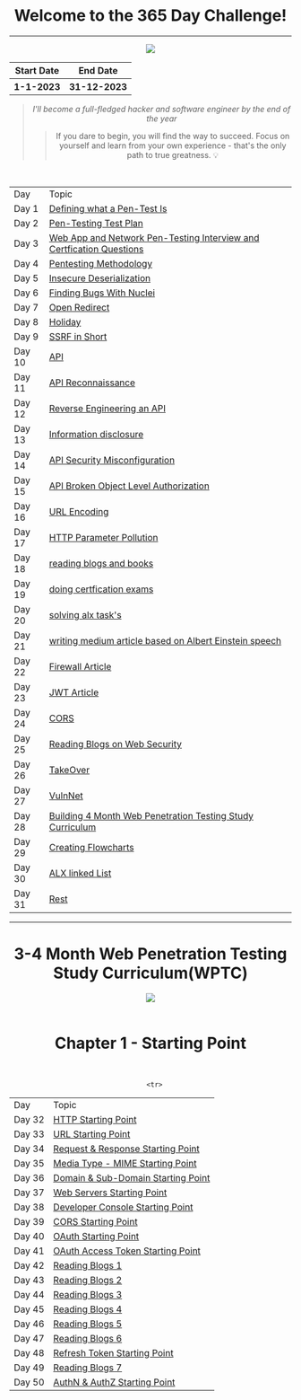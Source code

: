 <h1 align="center">Welcome to the 365 Day Challenge!</h1>
<hr>
<div align="center"><img src="https://user-images.githubusercontent.com/108541991/215359944-65f0da46-30ba-4d1a-9be0-4e87d8d79214.png"</div>
<div align="center">
<table>
 <tr>
    <th>Start Date</th>
    <th>End Date</th>
 </tr>
 <tr>
   <th>1-1-2023</th>
   <th>31-12-2023</th>
 </tr>
</table>
</div>


> *I'll become a full-fledged hacker and software engineer by the end of the year*
>> If you dare to begin, you will find the way to succeed. Focus on yourself and learn from your own experience - that's the only path to true greatness. :bulb:

<div align="center"> <br>
<table>
 <tr>
  <td>Day</td>
  <td>Topic</td>
 </tr>
 <tr>
  <td>Day 1 </td>
  <td><a href="https://github.com/mrnazu/Learn-365-Days/blob/main/Days/day1.md">Defining what a Pen-Test Is</a></td>
 </tr>
  <tr>
  <td>Day 2 </td>
  <td><a href="https://github.com/mrnazu/Learn-365-Days/blob/main/Days/day2.md">Pen-Testing Test Plan</a></td>
 </tr>
 <td>Day 3 </td>
  <td><a href="https://github.com/mrnazu/Learn-365-Days/blob/main/Days/day3.md">Web App and Network Pen-Testing Interview and Certfication Questions</a></td>
 </tr>
  <tr>
  <td>Day 4 </td>
  <td><a href="https://github.com/mrnazu/Learn-365-Days/blob/main/Days/day4.md">Pentesting Methodology</a></td>
 </tr>
 <tr>
  <td>Day 5 </td>
  <td><a href="https://github.com/mrnazu/Learn-365-Days/blob/main/Days/day5.md">Insecure Deserialization</a></td>
 </tr>
 <tr>
  <td>Day 6 </td>
  <td><a href="https://github.com/mrnazu/Learn-365-Days/blob/main/Days/day6.md">Finding Bugs With Nuclei</a></td>
 </tr>
  <tr>
  <td>Day 7 </td>
  <td><a href="https://github.com/mrnazu/Learn-365-Days/blob/main/Days/day7.md">Open Redirect</a></td>
 </tr>
  <tr>
  <td>Day 8 </td>
  <td><a href="https://github.com/mrnazu/Learn-365-Days/blob/main/Days/day8.md">Holiday</a></td>
 </tr>
  <tr>
  <td>Day 9 </td>
  <td><a href="https://github.com/mrnazu/Learn-365-Days/blob/main/Days/day9.md">SSRF in Short</a></td>
 </tr>
   <tr>
  <td>Day 10 </td>
  <td><a href="https://github.com/mrnazu/Learn-365-Days/blob/main/Days/day10.md">API</a></td>
 </tr>
    <tr>
  <td>Day 11 </td>
  <td><a href="https://github.com/mrnazu/Learn-365-Days/blob/main/Days/day11.md">API Reconnaissance</a></td>
 </tr>
    <tr>
  <td>Day 12 </td>
  <td><a href="https://github.com/mrnazu/Learn-365-Days/blob/main/Days/day12.md">Reverse Engineering an API</a></td>
 </tr>
   <tr>
  <td>Day 13 </td>
  <td><a href="https://github.com/mrnazu/Learn-365-Days/blob/main/Days/day13.md">Information disclosure</a></td>
 </tr>
   <tr>
  <td>Day 14 </td>
  <td><a href="https://github.com/mrnazu/Learn-365-Days/blob/main/Days/day14.md">API Security Misconfiguration</a></td>
 </tr>
    <tr>
  <td>Day 15 </td>
  <td><a href="https://github.com/mrnazu/Learn-365-Days/blob/main/Days/day15.md">API Broken Object Level Authorization</a></td>
 </tr>
   <tr>
  <td>Day 16 </td>
  <td><a href="https://github.com/mrnazu/Learn-365-Days/blob/main/Days/day16.md">URL Encoding</a></td>
 </tr>
    <tr>
  <td>Day 17 </td>
  <td><a href="https://github.com/mrnazu/Learn-365-Days/blob/main/Days/day17.md">HTTP Parameter Pollution</a></td>
 </tr>
     <tr>
  <td>Day 18 </td>
  <td><a href="https://github.com/mrnazu/Learn-365-Days/blob/main/Days/day18.md">reading blogs and books</a></td>
 </tr>
      <tr>
  <td>Day 19 </td>
  <td><a href="https://github.com/mrnazu/Learn-365-Days/blob/main/Days/day19.md">doing certfication exams</a></td>
 </tr>
       <tr>
  <td>Day 20 </td>
  <td><a href="https://github.com/mrnazu/Learn-365-Days/blob/main/Days/day20.md">solving alx task's</a></td>
 </tr>
   <tr>
  <td>Day 21 </td>
  <td><a href="https://github.com/mrnazu/Learn-365-Days/blob/main/Days/day21.md">writing medium article based on Albert Einstein speech</a></td>
 </tr>
    <tr>
  <td>Day 22 </td>
  <td><a href="https://github.com/mrnazu/Learn-365-Days/blob/main/Days/day22.md">Firewall Article</a></td>
 </tr>
     <tr>
  <td>Day 23 </td>
  <td><a href="https://github.com/mrnazu/Learn-365-Days/blob/main/Days/day23.md">JWT Article</a></td>
 </tr>
      <tr>
  <td>Day 24 </td>
  <td><a href="https://github.com/mrnazu/Learn-365-Days/blob/main/Days/day24.md">CORS</a></td>
 </tr>
       <tr>
  <td>Day 25 </td>
  <td><a href="https://github.com/mrnazu/Learn-365-Days/blob/main/Days/day25.md">Reading Blogs on Web Security</a></td>
 </tr>
        <tr>
  <td>Day 26 </td>
  <td><a href="https://github.com/mrnazu/Learn-365-Days/blob/main/Days/day26.md">TakeOver</a></td>
 </tr>
        <tr>
  <td>Day 27 </td>
  <td><a href="https://github.com/mrnazu/Learn-365-Days/blob/main/Days/day27.md">VulnNet</a></td>
 </tr>
         <tr>
  <td>Day 28 </td>
  <td><a href="https://github.com/mrnazu/Learn-365-Days/blob/main/Days/day28.md">Building 4 Month Web Penetration Testing Study Curriculum</a></td>
 </tr>
         <tr>
  <td>Day 29 </td>
  <td><a href="https://github.com/mrnazu/Learn-365-Days/blob/main/Days/day29.md">Creating Flowcharts</a></td>
 </tr>
          <tr>
  <td>Day 30 </td>
  <td><a href="https://github.com/mrnazu/Learn-365-Days/blob/main/Days/day30.md">ALX linked List</a></td>
 </tr>
          <tr>
  <td>Day 31 </td>
  <td><a href="https://github.com/mrnazu/Learn-365-Days/blob/main/Days/day31.md">Rest</a></td>
 </tr>
</table> </div>














<hr>
<div align="center">
<h1> 3-4 Month Web Penetration Testing Study Curriculum(WPTC)</h1>
<img src="https://user-images.githubusercontent.com/108541991/215381087-531b240d-59c4-43fb-b2dd-9094501f6469.png"</div>

<div align="center"> <br>
<h1>Chapter 1 - Starting Point</h1>
<br>
<table>
<tr>
<td>Day</td>
<td>Topic</td>
</tr>
 <tr>
  <td>Day 32 </td>
  <td><a href="https://github.com/mrnazu/Learn-365-Days/blob/main/Days/HTTP%20Starting%20Point/day32.md">HTTP Starting Point</a></td>
 </tr>
  <tr>
  <td>Day 33 </td>
  <td><a href="https://github.com/mrnazu/Learn-365-Days/blob/main/Days/URL%20Starting%20Point/day33.md">URL Starting Point</a></td>
 </tr>
   <tr>
  <td>Day 34 </td>
  <td><a href="https://github.com/mrnazu/Learn-365-Days/blob/main/Days/Request%20%26%20Response%20Starting%20Point/day34.md">Request & Response Starting Point</a></td>
 </tr>
   <tr>
  <td>Day 35 </td>
  <td><a href="https://github.com/mrnazu/Learn-365-Days/blob/main/Days/Media%20Type%20/day35.md">Media Type - MIME Starting Point</a></td>
 </tr>
    <tr>
  <td>Day 36 </td>
  <td><a href="https://github.com/mrnazu/Learn-365-Days/blob/main/Days/Domain%20%26%20Sub-Domain/day36.md">Domain & Sub-Domain Starting Point</a></td>
 </tr>
  <tr>
  <td>Day 37 </td>
  <td><a href="https://github.com/mrnazu/Learn-365-Days/blob/main/Days/Web%20Servers/day37.md">Web Servers Starting Point</a></td>
 </tr>
   <tr>
  <td>Day 38 </td>
  <td><a href="https://github.com/mrnazu/Learn-365-Days/blob/main/Days/DevConsole/day38.md">Developer Console Starting Point</a></td>
 </tr>
    <tr>
  <td>Day 39 </td>
  <td><a href="https://github.com/mrnazu/Learn-365-Days/blob/main/Days/CORS/day39.md">CORS Starting Point</a></td>
 </tr>
   <tr>
  <td>Day 40 </td>
  <td><a href="https://github.com/mrnazu/Learn-365-Days/blob/main/Days/day40.md">OAuth Starting Point</a></td>
 </tr>
   <tr>
  <td>Day 41 </td>
  <td><a href="https://github.com/mrnazu/Learn-365-Days/blob/main/Days/day41.md">OAuth Access Token Starting Point</a></td>
 </tr>
    <tr>
  <td>Day 42 </td>
  <td><a href="https://github.com/mrnazu/Learn-365-Days/blob/main/Days/day42.md">Reading Blogs 1</a></td>
 </tr>
    <tr>
  <td>Day 43 </td>
  <td><a href="https://github.com/mrnazu/Learn-365-Days/blob/main/Days/day43.md">Reading Blogs 2</a></td>
 </tr>
     <tr>
  <td>Day 44 </td>
  <td><a href="https://github.com/mrnazu/Learn-365-Days/blob/main/Days/day44.md">Reading Blogs 3</a></td>
 </tr>
     <tr>
  <td>Day 45 </td>
  <td><a href="https://github.com/mrnazu/Learn-365-Days/blob/main/Days/day45.md">Reading Blogs 4</a></td>
 </tr>
      <tr>
  <td>Day 46 </td>
  <td><a href="https://github.com/mrnazu/Learn-365-Days/blob/main/Days/day46.md">Reading Blogs 5</a></td>
 </tr>
     <tr>
  <td>Day 47 </td>
  <td><a href="https://github.com/mrnazu/Learn-365-Days/blob/main/Days/day47.md">Reading Blogs 6</a></td>
 </tr>
 
      <tr>
  <td>Day 48 </td>
  <td><a href="https://github.com/mrnazu/Learn-365-Days/blob/main/Days/Refresh%20Token/day48.md">Refresh Token Starting Point</a></td>
 </tr>
    <tr>
  <td>Day 49 </td>
  <td><a href="https://github.com/mrnazu/Learn-365-Days/blob/main/Days/day49.md">Reading Blogs 7</a></td>
 </tr>
  <tr>
  <td>Day 50 </td>
  <td><a href="https://github.com/mrnazu/Learn-365-Days/blob/main/Days/day50.md">AuthN & AuthZ Starting Point</a></td>
 </tr>
 </table> </div>


